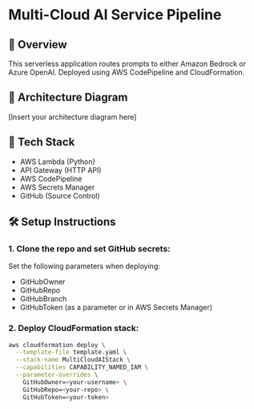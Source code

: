 # Multi-Cloud AI Service Pipeline

## 🚀 Overview
This serverless application routes prompts to either Amazon Bedrock or Azure OpenAI. Deployed using AWS CodePipeline and CloudFormation.

## 🧱 Architecture Diagram

[Insert your architecture diagram here]

## 📁 Tech Stack
- AWS Lambda (Python)
- API Gateway (HTTP API)
- AWS CodePipeline
- AWS Secrets Manager
- GitHub (Source Control)

## 🛠️ Setup Instructions

### 1. Clone the repo and set GitHub secrets:
Set the following parameters when deploying:
- GitHubOwner
- GitHubRepo
- GitHubBranch
- GitHubToken (as a parameter or in AWS Secrets Manager)

### 2. Deploy CloudFormation stack:

```bash
aws cloudformation deploy \
  --template-file template.yaml \
  --stack-name MultiCloudAIStack \
  --capabilities CAPABILITY_NAMED_IAM \
  --parameter-overrides \
    GitHubOwner=<your-username> \
    GitHubRepo=<your-repo> \
    GitHubToken=<your-token>
